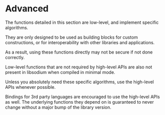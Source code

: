 # Advanced

The functions detailed in this section are low-level, and implement specific algorithms.

They are only designed to be used as building blocks for custom constructions, or for interoperability with other libraries and applications.

As a result, using these functions directly may not be secure if not done correctly.

Low-level functions that are not required by high-level APIs are also not present in libsodium when compiled in minimal mode.

Unless you absolutely need these specific algorithms, use the high-level APIs whenever possible.

Bindings for 3rd party languages are encouraged to use the high-level APIs as well. The underlying functions they depend on is guaranteed to never change without a major bump of the library version.